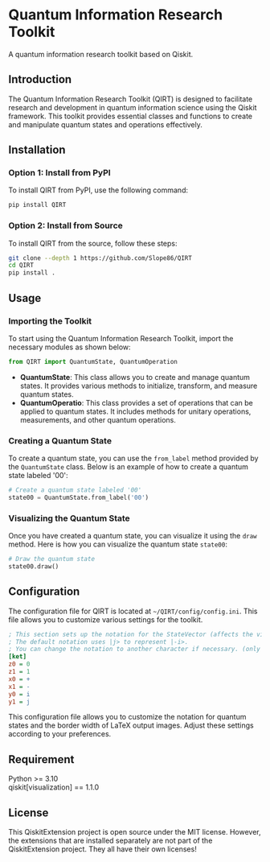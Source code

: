 # Quantum Information Research Toolkit

A quantum information research toolkit based on Qiskit.

## Introduction

The Quantum Information Research Toolkit (QIRT) is designed to facilitate research and development in quantum information science using the Qiskit framework. This toolkit provides essential classes and functions to create and manipulate quantum states and operations effectively.

## Installation

### Option 1: Install from PyPI

To install QIRT from PyPI, use the following command:

```bash
pip install QIRT
```

### Option 2: Install from Source

To install QIRT from the source, follow these steps:

```bash
git clone --depth 1 https://github.com/Slope86/QIRT
cd QIRT
pip install .
```

## Usage

### Importing the Toolkit

To start using the Quantum Information Research Toolkit, import the necessary modules as shown below:

```python
from QIRT import QuantumState, QuantumOperation
```

- **QuantumState**: This class allows you to create and manage quantum states. It provides various methods to initialize, transform, and measure quantum states.
- **QuantumOperatio**: This class provides a set of operations that can be applied to quantum states. It includes methods for unitary operations, measurements, and other quantum operations.

### Creating a Quantum State

To create a quantum state, you can use the `from_label` method provided by the `QuantumState` class. Below is an example of how to create a quantum state labeled '00':

```python
# Create a quantum state labeled '00'
state00 = QuantumState.from_label('00')
```

### Visualizing the Quantum State

Once you have created a quantum state, you can visualize it using the `draw` method. Here is how you can visualize the quantum state `state00`:

```python
# Draw the quantum state
state00.draw()
```

## Configuration

The configuration file for QIRT is located at `~/QIRT/config/config.ini`. This file allows you to customize various settings for the toolkit.

```ini
; This section sets up the notation for the StateVector (affects the visualization result and the constructor function from_label()).
; The default notation uses |j> to represent |-i>. 
; You can change the notation to another character if necessary. (only accepts single characters.)
[ket]
z0 = 0
z1 = 1
x0 = +
x1 = -
y0 = i
y1 = j
```

This configuration file allows you to customize the notation for quantum states and the border width of LaTeX output images. Adjust these settings according to your preferences.

## Requirement

Python >= 3.10  
qiskit[visualization] == 1.1.0  

## License

This QiskitExtension project is open source under the MIT license.
However, the extensions that are installed separately are not part of the QiskitExtension project.
They all have their own licenses!

